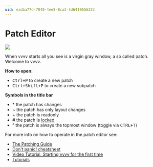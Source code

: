 ```yaml
---
uid: eadba77d-7040-4ee8-8ca3-5d6419556323
---
```


# Patch Editor


![](~/img/vvvv_patch.png "")   



When vvvv starts all you see is a virgin gray window, a so called patch. Welcome to vvvv.  

**How to open:**  
* <kbd>Ctrl+P</kbd> to create a new patch  
* <kbd>Ctrl+Shift+P</kbd> to create a new subpatch  

**Symbols in the title bar**  
* \* the patch has changes  
* \~ the patch has only layout changes  
* \+ the patch is readonly  
* \# the patch is [locked](xref:10b82e0c-720a-48e1-91e4-d8c65d2c3be1#locking-a-patch)  
* ° the patch is always the topmost window (toggle via <kbd>CTRL+T</kbd>)  

For more info on how to operate in the patch editor see:  
* [The Patching Guide](xref:e1dde3b5-3f01-4d9b-bacb-0863b350f479)  
* <a href="https://vvvv.org/contribution/dont-panic-the-noobs-guide-to-vvvv" class="extURL contribution" target="_blank">Don't panic! cheatsheet</a>  
* [Video Tutorial: Starting vvvv for the first time](xref:09f00508-01d4-4eac-b6d3-4dace5b00d99#vvvv-tutorial-1-installing-vvvv)  
* [Tutorials](xref:c5008f4e-f136-4cf5-915e-dbf32e4e5a70)  




